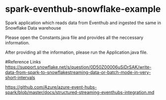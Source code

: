 # spark-eventhub-snowflake-example
Spark application which reads data from Eventhub and ingested the same in Snowflake Data warehouse

Please open the Constants.java file and provides all the neccessary information.

After providing all the information, please run the Application.java file.

#Reference Links
https://support.snowflake.net/s/question/0D50Z00006uSiDrSAK/write-data-from-spark-to-snowflakestreaming-data-or-batch-mode-in-very-short-intervals 

https://github.com/Azure/azure-event-hubs-spark/blob/master/docs/structured-streaming-eventhubs-integration.md

